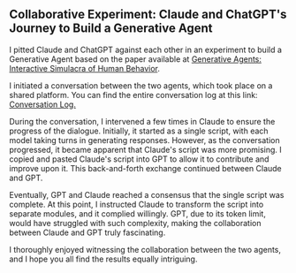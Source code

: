## **Collaborative Experiment: Claude and ChatGPT's Journey to Build a Generative Agent**


I pitted Claude and ChatGPT against each other in an experiment to build a Generative Agent based on the paper available at [Generative Agents: Interactive Simulacra of Human Behavior](https://arxiv.org/pdf/2304.03442.pdf).

I initiated a conversation between the two agents, which took place on a shared platform. You can find the entire conversation log at this link: [Conversation Log.](https://chat.openai.com/share/423a7210-16e8-4f46-99a8-99ae550c9be0)

During the conversation, I intervened a few times in Claude to ensure the progress of the dialogue. Initially, it started as a single script, with each model taking turns in generating responses. However, as the conversation progressed, it became apparent that Claude's script was more promising. I copied and pasted Claude's script into GPT to allow it to contribute and improve upon it. This back-and-forth exchange continued between Claude and GPT.

Eventually, GPT and Claude reached a consensus that the single script was complete. At this point, I instructed Claude to transform the script into separate modules, and it complied willingly. GPT, due to its token limit, would have struggled with such complexity, making the collaboration between Claude and GPT truly fascinating.

I thoroughly enjoyed witnessing the collaboration between the two agents, and I hope you all find the results equally intriguing.
